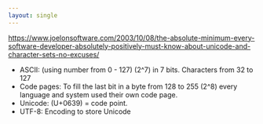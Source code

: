 ```yaml
---
layout: single
---
```


https://www.joelonsoftware.com/2003/10/08/the-absolute-minimum-every-software-developer-absolutely-positively-must-know-about-unicode-and-character-sets-no-excuses/

* ASCII: (using number from 0 - 127) (2^7) in 7 bits. Characters from 32 to 127
* Code pages: To fill the last bit in a byte from 128 to 255 (2^8) every language and system used their own code page.
* Unicode: (U+0639) = code point.
* UTF-8: Encoding to store Unicode
